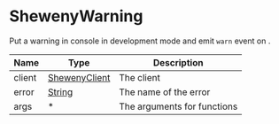 # ShewenyWarning

Put a warning in console in development mode and emit `warn` event on .

| Name   | Type                                                                                              | Description                 |
| ------ | ------------------------------------------------------------------------------------------------- | --------------------------- |
| client | [ShewenyClient](./ShewenyClient.md)                                                               | The client                  |
| error  | [String](https://developer.mozilla.org/en-US/docs/Web/JavaScript/Reference/Global_Objects/String) | The name of the error       |
| args   | \*                                                                                                | The arguments for functions |

